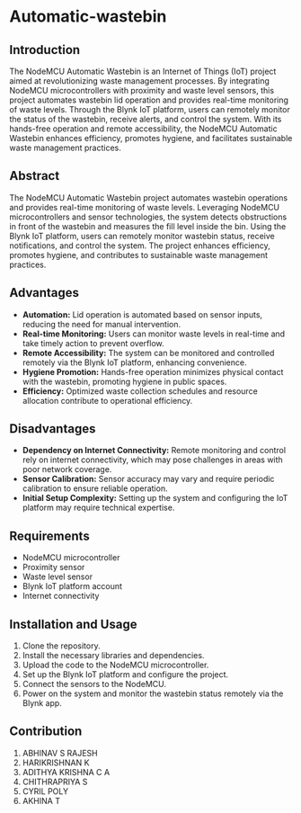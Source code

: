 # Automatic-wastebin

## Introduction
The NodeMCU Automatic Wastebin is an Internet of Things (IoT) project aimed at revolutionizing waste management processes. By integrating NodeMCU microcontrollers with proximity and waste level sensors, this project automates wastebin lid operation and provides real-time monitoring of waste levels. Through the Blynk IoT platform, users can remotely monitor the status of the wastebin, receive alerts, and control the system. With its hands-free operation and remote accessibility, the NodeMCU Automatic Wastebin enhances efficiency, promotes hygiene, and facilitates sustainable waste management practices.

## Abstract
The NodeMCU Automatic Wastebin project automates wastebin operations and provides real-time monitoring of waste levels. Leveraging NodeMCU microcontrollers and sensor technologies, the system detects obstructions in front of the wastebin and measures the fill level inside the bin. Using the Blynk IoT platform, users can remotely monitor wastebin status, receive notifications, and control the system. The project enhances efficiency, promotes hygiene, and contributes to sustainable waste management practices.

## Advantages
- **Automation:** Lid operation is automated based on sensor inputs, reducing the need for manual intervention.
- **Real-time Monitoring:** Users can monitor waste levels in real-time and take timely action to prevent overflow.
- **Remote Accessibility:** The system can be monitored and controlled remotely via the Blynk IoT platform, enhancing convenience.
- **Hygiene Promotion:** Hands-free operation minimizes physical contact with the wastebin, promoting hygiene in public spaces.
- **Efficiency:** Optimized waste collection schedules and resource allocation contribute to operational efficiency.

## Disadvantages
- **Dependency on Internet Connectivity:** Remote monitoring and control rely on internet connectivity, which may pose challenges in areas with poor network coverage.
- **Sensor Calibration:** Sensor accuracy may vary and require periodic calibration to ensure reliable operation.
- **Initial Setup Complexity:** Setting up the system and configuring the IoT platform may require technical expertise.

## Requirements
- NodeMCU microcontroller
- Proximity sensor
- Waste level sensor
- Blynk IoT platform account
- Internet connectivity

## Installation and Usage
1. Clone the repository.
2. Install the necessary libraries and dependencies.
3. Upload the code to the NodeMCU microcontroller.
4. Set up the Blynk IoT platform and configure the project.
5. Connect the sensors to the NodeMCU.
6. Power on the system and monitor the wastebin status remotely via the Blynk app.

## Contribution
1. ABHINAV S RAJESH
2. HARIKRISHNAN K
3. ADITHYA KRISHNA C A 
4. CHITHRAPRIYA S
5. CYRIL POLY
6. AKHINA T



